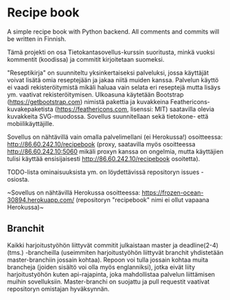 # Recipe book
A simple recipe book with Python backend. All comments and commits will be written in Finnish.

Tämä projekti on osa Tietokantasovellus-kurssin suoritusta, minkä vuoksi kommentit (koodissa) ja commitit kirjoitetaan suomeksi. 

"Reseptikirja" on suunniteltu yksinkertaiseksi palveluksi, jossa käyttäjät voivat lisätä omia reseptejään ja jakaa niitä muiden kanssa. Palvelun käyttö ei vaadi rekisteröitymistä mikäli haluaa vain selata eri reseptejä mutta lisäys ym. vaativat rekisteröitymisen. Ulkoasuna käytetään Bootstrap (https://getbootstrap.com) nimistä pakettia ja kuvakkeina Feathericons-kuvakepaketista (https://feathericons.com, lisenssi: MIT) saatavilla olevia kuvakkeita SVG-muodossa. Sovellus suunnitellaan sekä tietokone- että mobiilikäyttäjille.

Sovellus on nähtävillä vain omalla palvelimellani (ei Herokussa!) osoitteessa: http://86.60.242.10/recipebook (proxy, saatavilla myös osoitteessa http://86.60.242.10:5060 mikäli proxyn kanssa on ongelmia, mutta käyttäjien tulisi käyttää ensisijaisesti http://86.60.242.10/recipebook osoitetta).

TODO-lista ominaisuuksista ym. on löydettävissä repositoryn issues -osiosta.

~Sovellus on nähtävillä Herokussa osoitteessa: https://frozen-ocean-30894.herokuapp.com/ (repositoryn "recipebook" nimi ei ollut vapaana Herokussa)~

## Branchit
Kaikki harjoitustyöhön liittyvät commitit julkaistaan master ja deadline(2-4) (tms.) -brancheilla (useimmiten harjoitustyöhön liittyvät branchit yhdistetään master-branchiin jossain kohtaa). Repoon voi tulla jossain kohtaa muita brancheja (joiden sisältö voi olla myös englanniksi), jotka eivät liity harjoitustyöhön kuten api-rajapinta, joka mahdollistaa palvelun liittämisen muihin sovelluksiin. Master-branchi on suojattu ja pull requestit vaativat repositoryn omistajan hyväksynnän.
